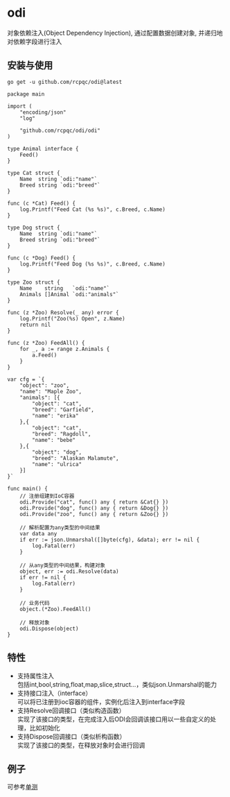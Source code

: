 # odi
对象依赖注入(Object Dependency Injection), 通过配置数据创建对象, 并递归地对依赖字段进行注入

## 安装与使用
```go get -u github.com/rcpqc/odi@latest```

```
package main

import (
	"encoding/json"
	"log"

	"github.com/rcpqc/odi/odi"
)

type Animal interface {
	Feed()
}

type Cat struct {
	Name  string `odi:"name"`
	Breed string `odi:"breed"`
}

func (c *Cat) Feed() {
	log.Printf("Feed Cat (%s %s)", c.Breed, c.Name)
}

type Dog struct {
	Name  string `odi:"name"`
	Breed string `odi:"breed"`
}

func (c *Dog) Feed() {
	log.Printf("Feed Dog (%s %s)", c.Breed, c.Name)
}

type Zoo struct {
	Name    string   `odi:"name"`
	Animals []Animal `odi:"animals"`
}

func (z *Zoo) Resolve(_ any) error {
	log.Printf("Zoo(%s) Open", z.Name)
	return nil
}

func (z *Zoo) FeedAll() {
	for _, a := range z.Animals {
		a.Feed()
	}
}

var cfg = `{
	"object": "zoo",
	"name": "Maple Zoo", 
	"animals": [{
		"object": "cat",
		"breed": "Garfield",
		"name": "erika"
	},{
		"object": "cat",
		"breed": "Ragdoll",
		"name": "bebe"
	},{
		"object": "dog",
		"breed": "Alaskan Malamute",
		"name": "ulrica"
	}]
}`

func main() {
	// 注册组建到IoC容器
	odi.Provide("cat", func() any { return &Cat{} })
	odi.Provide("dog", func() any { return &Dog{} })
	odi.Provide("zoo", func() any { return &Zoo{} })

	// 解析配置为any类型的中间结果
	var data any
	if err := json.Unmarshal([]byte(cfg), &data); err != nil {
		log.Fatal(err)
	}

	// 从any类型的中间结果，构建对象
	object, err := odi.Resolve(data)
	if err != nil {
		log.Fatal(err)
	}

	// 业务代码
	object.(*Zoo).FeedAll()
	
	// 释放对象
	odi.Dispose(object)
}
```

## 特性
- 支持属性注入  
  包括int,bool,string,float,map,slice,struct...，类似json.Unmarshal的能力
- 支持接口注入（interface）  
  可以将已注册到ioc容器的组件，实例化后注入到interface字段
- 支持Resolve回调接口（类似构造函数）  
  实现了该接口的类型，在完成注入后ODI会回调该接口用以一些自定义的处理，比如初始化
- 支持Dispose回调接口（类似析构函数）  
  实现了该接口的类型，在释放对象时会进行回调

## 例子
可参考[单测](github.com/rcpqc/odi/test/)